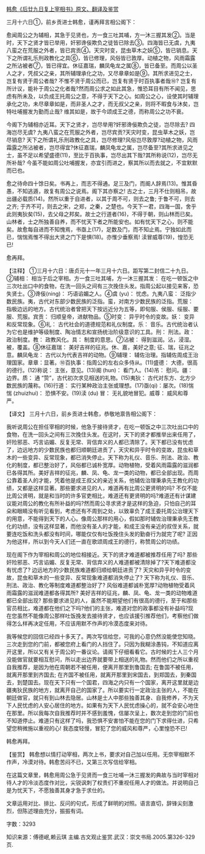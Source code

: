 [韩愈《后廿九日复上宰相书》原文、翻译及鉴赏](https://www.vrrw.net/wx/14105.html)

三月十六日①，前乡贡进士韩愈，谨再拜言相公阁下：

愈闻周公之为辅相，其急于见贤也，方一食三吐其哺，方一沐三握其发②。当是时，天下之贤才皆已举用，奸邪谗佞欺负之徒皆已除去③。四海皆已无虞，九夷八蛮之在荒服之外者，皆已宾贡④。天灾时变，昆虫草木之妖⑤，皆已销息。天下之所谓礼乐刑政教化之具⑥，皆已修理，风俗皆已敦厚。动植之物，风雨霜露之所沾被者⑦，皆已得宜。休征嘉瑞，麟凤龟龙之属⑧，皆已备至。而周公以圣人之才，凭叔父之亲，其所辅理承化之功，又尽章章如是⑨。其所求进见之士，岂复有贤于周公者哉? 不惟不贤于周公而已，岂复有贤于时百执事者哉⑩? 岂复有所计议，能补于周公之化者哉?然而周公求之如此其急，惟恐耳目有所不闻见，思虑有所未及，以负成王托周公之意，不得于天下之心。如周公之心，设使其时辅理承化之功，未尽章章如是，而非圣人之才，而无叔父之亲，则将不暇食与沐矣，岂特吐哺握发为勤而止哉? 维其如是，故于今颂成王之德，而称周公之功不衰。

今阁下为辅相亦近耳。天下之贤才，岂尽举用?奸邪谗佞欺负之徒，岂尽除去? 四海岂尽无虞? 九夷八蛮之在荒服之外者，岂尽宾贡?天灾时变，昆虫草木之妖，岂尽销息? 天下之所谓礼乐刑政教化之具，岂尽修理?风俗岂尽敦厚?动植之物，风雨霜露之所沾被者，岂尽得宜?休征嘉瑞，麟凤龟龙之属，岂尽备至?其所求进见之士，虽不足以希望盛德(11)，至比于百执事，岂尽出其下哉?其所称说(12)，岂尽无所补哉? 今虽不能如周公吐哺握发，亦宜引而进之，察其所以而去就之，不宜默默而已也。

愈之待命四十馀日矣。书再上，而志不得通。足三及门，而阍人辞焉(13)。惟其昏愚，不知逃遁，故复有周公之说焉。阁下其亦察之! 古之士，三月不仕则相吊，故出疆必载质(14)。然所以重于自进者，以其于周不可，则去之鲁; 于鲁不可，则去之齐; 于齐不可，则去之宋，之郑，之秦，之楚也。今天下一君，四海一国，舍乎此则夷狄矣(15)，去父母之邦矣。故士之行道者(16)，不得于朝，则山林而已矣。山林者，士之所独善自养，而不忧天下者之所能安也。如有忧天下之心，则不能矣。故愈每自进而不知愧焉，书亟上(17)，足数及门，而不知止焉。宁独如此而已，惴惴焉惟不得出大贤之门下是惧(18)。亦惟少垂察焉! 渎冒威尊(19)，惶恐无已!

愈再拜。



【注释】 ①三月十六日：唐贞元十一年三月十六日。距写第二封信二十九日。②辅相： 相当于后之宰相。方一食三吐其哺，方一沐三握其发： 在吃一顿饭之中三次吐出口中的食物，在洗一回头之间有三次挽住头发。指周公起以接见来客，恐失贤士。③谗佞(ning)： 巧语谄媚之人。④虞 (yu)： 忧虑。九夷八蛮： 泛指少数民族。夷，古代对东部少数民族的泛指。蛮，对南方少数民族的泛指。荒服： 指极边远的地方。古代统治者曾把天下按远近分为五等，即旬服、侯服、绥服、要服、荒服。宾贡： 归顺皇帝，进献物品。⑤时变： 异乎时令的变故。妖： 变异和反常现象。⑥礼： 古代社会的道德规范和礼仪制度。乐： 音乐。古代统治者认为它也是维护等级制度、陶冶情志和宣扬统治阶级意识的工具。刑： 刑法。政： 政治制度。教： 政教风化。具： 制度的意思。⑦沾被： 得到滋润。沾，浸湿。被，覆盖。⑧休征嘉瑞： 美好吉祥的征兆。休、嘉，美好之意; 征、瑞，征兆之意。麟凤龟龙： 古代以为代表吉祥的动物。⑨辅理： 辅佐治理。指辅佐周成王治理国家。章章：显著。⑩百执事：指周公的左右众多侍从。(11)盛德： 大德，很高的德行。(12)称说： 主张，意见。(13)阍 (hun)： 看门人。(14)吊： 慰问。疆： 边界。质： 通 “贽”，古代初次求见相送的礼物。(15)夷狄： 古代对东方、北方少数民族的蔑称。(16)行道： 实行某种政治主张或理想。(17)亟(qi)：屡次。(18)惴惴 (zhuizhui)： 恐惧不安。(19)渎 (du) 冒： 无礼貌地冒犯。威尊： 威风和尊严。

【译文】 三月十六日，前乡贡进士韩愈，恭敬地禀告相公阁下：

我听说周公在担任宰相的时候，他急于接待贤才，在吃一顿饭之中三次吐出口中的食物，在洗一回头之间有三次挽住头发。在这时，天下的贤才都推举出来任用了，奸险邪恶、巧言谄媚、反复无常、背信弃义的人都已清除了。天下都已没有忧虑了，边远地方的少数民族也都归顺朝廷进贡了，天灾和异乎时令的变故，昆虫和草木的一些变异、反常现象，都已消失停止。天下称为礼仪、音乐、刑法、政治、教化的制度，都已整治好了，风俗都已诚朴宽厚。动物植物，受着风雨霜露的滋润都已各得其所。美好吉祥的征兆，麟、凤、龟、龙一类的动物，都已全部出现。而周公靠着圣人的才能，凭着他是成王叔父的亲近关系，他辅佐治理秉承先王教化的功绩，又都是这样显著。那些要求进见的人，难道再有比周公更贤明的吗? 不仅不能比周公贤明，就是和当时的许多官吏相比，难道还有更贤明的吗?难道还有计谋建议能对周公的教化有所补益的吗?然而周公寻求贤才是这样的急迫，只怕自己的耳朵和眼睛没有听见看到，考虑还有不周到之处，以致辜负了成王委托周公治理天下的用意，不能得到天下的人心。像周公那样的用心，假如那时辅佐治理秉承先王教化的功绩，没有这样显著，而他没有圣人的才能，和成王没有亲近的叔侄关系，就要连吃饭和洗头都没有时间，哪能仅仅有吐饭挽住头发的勤奋行为就完了呢? 正因为他这样，所以到今天人们还一直在歌颂周成王的德行，称赞周公的功绩。

现在阁下作为宰相和周公的地位相接近。天下的贤才难道都被推荐任用了吗? 那些奸险邪恶、巧言谄媚、反复无常、背信弃义的人难道都被清除掉了?天下难道都没有忧虑了? 边远地方的少数民族难道都归顺给朝廷进贡了? 天灾和异乎时令的变故，昆虫和草木的一些变异、反常现象难道都消失停止了? 天下称为礼仪、音乐、刑法、政治、教化等制度难道都整治好了? 风俗难道都诚朴宽厚?动物植物受着风雨霜露的滋润难道都各得其所? 美好吉祥的征兆，麟、凤、龟、龙一类的动物难道都已全部出现? 那些要求进见的人，虽然不能期望他们有很高的德行，至于和那些官员相比，难道都在他们之下吗?他们的主张，难道对您的政事都没有补益吗?现在您虽然不能像周公那样吐饭挽发去接待贤才，也应该援引推荐他们，考察他们做得怎么样再决定任用，不应该用默不作声的冷漠态度来对待。

我等候您的回信已经四十多天了。两次写信给您，可我的心意仍然没能使您知晓。三次走到您的门前，都被您府上看门的人挡住了。只因为我糊涂愚钝，不知道应离开这里，所以又有关于周公的一番议论。请阁下仔细看看它。古时候的士人三个月没能做官就要相互慰问，所以走出边界就要带上相送的礼物。然而他们之所以重视自我推荐，是因为他在周朝若不被任用，便离开那里到鲁国去; 在鲁国不被任用，就离开那里到齐国去; 在齐国不被任用，就离开那里到宋国去，到郑国去，到秦国去，到楚国去。现在天下只有一个国君，四海之内只有一个国家，离开这里就是边疆夷狄民族的地方，就离开自己的国家了。所以要实行一定政治主张的人，不能在朝廷做官，就只有到山林去隐居。山林是士人中那些独善其身、自我修养，不为天下人民忧虑的人安心居住的地方。如果有为天下人民忧虑操心的，就不会安心地住在那里。所以我每次自我推荐时并不感到羞愧，信屡次呈上，数次走到您的门前也不知道停止。难道只有这样了吗，我恐惧不安害怕不能在您的门下求得仕进，只希望您稍微施以重视的心! 我态度轻慢，冒犯了您的威风和尊严，心里惶恐不已!

韩愈再拜。

【鉴赏】 韩愈想以情打动宰相，两次上书，要求对自己加以任用。无奈宰相默不作声，冷漠对待。韩愈苦闷不已，又第三次写信给宰相。

在这篇文章里，韩愈用周公急于见贤而一食三吐哺一沐三握发的典故与当时宰相对待人才的冷淡态度作对比，尖锐讽刺了权贵们不重视任用人才的做法。并说明自己是为忧天下，不愿独善其身才急于求仕的。

文章运用对比、排比、反问的句式，形成了鲜明的对照。语言直切，辞锋尖刻激烈，但陈述理由充分，振振有词。

字数：3293

知识来源：傅德岷,赖云琪 主编.古文观止鉴赏.武汉：崇文书局.2005.第326-329页.

